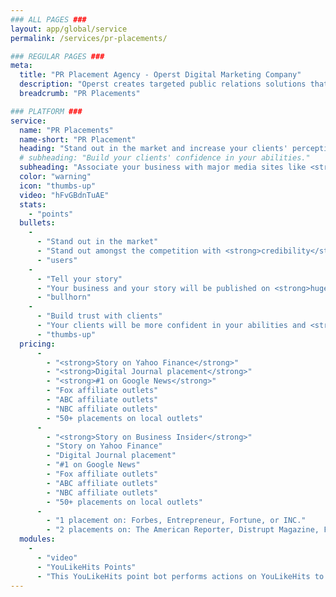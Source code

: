 ```yaml
---
### ALL PAGES ###
layout: app/global/service
permalink: /services/pr-placements/

### REGULAR PAGES ###
meta:
  title: "PR Placement Agency - Operst Digital Marketing Company"
  description: "Operst creates targeted public relations solutions that work with your company's marketing strategies to drive tangible results to grow your brand."
  breadcrumb: "PR Placements"

### PLATFORM ###
service:
  name: "PR Placements"
  name-short: "PR Placement"
  heading: "Stand out in the market and increase your clients' perception of your business."
  # subheading: "Build your clients' confidence in your abilities."
  subheading: "Associate your business with major media sites like <strong>Yahoo Finance</strong> and <strong>Business Insider</strong>."
  color: "warning"
  icon: "thumbs-up"
  video: "hFvGBdnTuAE"
  stats:
    - "points"
  bullets:
    -
      - "Stand out in the market"
      - "Stand out amongst the competition with <strong>credibility</strong> and <strong>clout</strong> that will drive more sales."
      - "users"
    -
      - "Tell your story"
      - "Your business and your story will be published on <strong>huge news sites</strong>."
      - "bullhorn"
    -
      - "Build trust with clients"
      - "Your clients will be more confident in your abilities and <strong>want to work with you</strong>."
      - "thumbs-up"   
  pricing:
      -
        - "<strong>Story on Yahoo Finance</strong>"
        - "<strong>Digital Journal placement</strong>"
        - "<strong>#1 on Google News</strong>"
        - "Fox affiliate outlets"
        - "ABC affiliate outlets"
        - "NBC affiliate outlets"
        - "50+ placements on local outlets"
      -
        - "<strong>Story on Business Insider</strong>"
        - "Story on Yahoo Finance"
        - "Digital Journal placement"
        - "#1 on Google News"
        - "Fox affiliate outlets"
        - "ABC affiliate outlets"
        - "NBC affiliate outlets"
        - "50+ placements on local outlets"
      -
        - "1 placement on: Forbes, Entrepreneur, Fortune, or INC."
        - "2 placements on: The American Reporter, Distrupt Magazine, Future Sharks, Influencive, Yahoo Finance, Thrive Global, Vents Magazine, America Daily Post, or Big Time Daily"
  modules:
    -
      - "video"
      - "YouLikeHits Points"
      - "This YouLikeHits point bot performs actions on YouLikeHits to earn tons of points for you. Use your points to get followers, likes, and plays on any social media platform."
---
```

